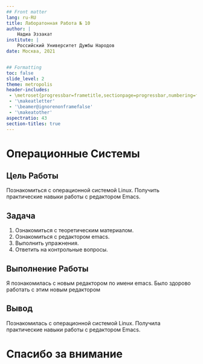 ```yaml
---
## Front matter
lang: ru-RU
title: Лаборатонная Работа № 10 
author: |
	Надиа Эззакат
institute: |
	Российский Университет Дужбы Народов
date: Москва, 2021


## Formatting
toc: false
slide_level: 2
theme: metropolis
header-includes: 
 - \metroset{progressbar=frametitle,sectionpage=progressbar,numbering=fraction}
 - '\makeatletter'
 - '\beamer@ignorenonframefalse'
 - '\makeatother'
aspectratio: 43
section-titles: true
---
```


# Операционные Системы

## Цель Работы

Познакомиться с операционной системой Linux. Получить практические навыки работы с редактором Emacs.

## Задача

1. Ознакомиться с теоретическим материалом.
2. Ознакомиться с редактором emacs.
3. Выполнить упражнения.
4. Ответить на контрольные вопросы.

## Выполнение Работы

Я познакомилась с новым редактором по имени emacs. Было здорово работать с этим новым редактором


## Вывод

Познакомилась с операционной системой Linux. Получила практические навыки работы с редактором Emacs.


# Спасибо за внимание


